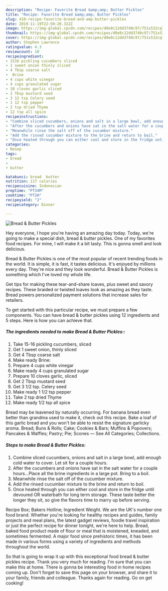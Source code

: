 ```yaml
---
description: "Recipe: Favorite Bread &amp;amp; Butter Pickles"
title: "Recipe: Favorite Bread &amp;amp; Butter Pickles"
slug: 410-recipe-favorite-bread-and-amp-butter-pickles
date: 2019-11-19T22:50:20.322Z
image: https://img-global.cpcdn.com/recipes/d0e8c12dd3740c97/751x532cq70/bread-butter-pickles-recipe-main-photo.jpg
thumbnail: https://img-global.cpcdn.com/recipes/d0e8c12dd3740c97/751x532cq70/bread-butter-pickles-recipe-main-photo.jpg
cover: https://img-global.cpcdn.com/recipes/d0e8c12dd3740c97/751x532cq70/bread-butter-pickles-recipe-main-photo.jpg
author: Stephen Lawrence
ratingvalue: 4.3
reviewcount: 10
recipeingredient:
- 1516 pickling cucumbers sliced
- 1 sweet onion thinly sliced
- 4 Tbsp coarse salt
-  Brine
- 4 cups white vinegar
- 4 cups granulated sugar
- 10 cloves garlic sliced
- 2 Tbsp mustard seed
- 3 12 tsp Celery seed
- 1 12 tsp pepper
- 2 tsp dried Thyme
- 12 tsp all spice
recipeinstructions:
- "Combine sliced cucumbers, onions and salt in a large bowl, add enough cold water to cover. Let sit for a couple hours."
- "After the cucumbers and onions have sat in the salt water for a couple hours...Place all the brine ingredients in a large pot. Bring to a boil."
- "Meanwhile rinse the salt off of the cucumber mixture."
- "Add the rinsed cucumber mixture to the brine and return to boil."
- "Once heated through you can either cool and store in the fridge until devoured OR waterbath for long term storage. These taste better the longer they sit, so give the flavors time to marry up before serving."
categories:
- Resep
tags:
- bread
- 
- butter

katakunci: bread  butter
nutrition: 117 calories
recipecuisine: Indonesian
preptime: "PT34M"
cooktime: "PT2H"
recipeyield: "2"
recipecategory: Dinner

---
```



![Bread &amp; Butter Pickles](https://img-global.cpcdn.com/recipes/d0e8c12dd3740c97/751x532cq70/bread-butter-pickles-recipe-main-photo.jpg)

Hey everyone, I hope you're having an amazing day today. Today, we're going to make a special dish, bread &amp; butter pickles. One of my favorites food recipes. For mine, I will make it a bit tasty. This is gonna smell and look delicious.

Bread &amp; Butter Pickles is one of the most popular of recent trending foods in the world. It is simple, it is fast, it tastes delicious. It's enjoyed by millions every day. They're nice and they look wonderful. Bread &amp; Butter Pickles is something which I've loved my whole life.

Get tips for making these tear-and-share loaves, plus sweet and savory recipes. These braided or twisted loaves look as amazing as they taste. Bread powers personalized payment solutions that increase sales for retailers.


To get started with this particular recipe, we must prepare a few components. You can have bread &amp; butter pickles using 12 ingredients and 5 steps. Here is how you can achieve that.

##### The ingredients needed to make Bread &amp; Butter Pickles::

1. Take 15-16 pickling cucumbers, sliced
1. Get 1 sweet onion, thinly sliced
1. Get 4 Tbsp coarse salt
1. Make ready  Brine:
1. Prepare 4 cups white vinegar
1. Make ready 4 cups granulated sugar
1. Prepare 10 cloves garlic, sliced
1. Get 2 Tbsp mustard seed
1. Get 3 1/2 tsp. Celery seed
1. Make ready 1 1/2 tsp pepper
1. Take 2 tsp dried Thyme
1. Make ready 1/2 tsp all spice


Bread may be leavened by naturally occurring. For banana bread even better than grandma used to make it, check out this recipe. Bake a loaf of this garlic bread and you won&#39;t be able to resist the signature garlicky aroma. Bread; Buns &amp; Rolls; Cake; Cookies &amp; Bars; Muffins &amp; Popovers; Pancakes &amp; Waffles; Pastry; Pie; Scones — See All Categories; Collections. 

##### Steps to make Bread &amp; Butter Pickles:

1. Combine sliced cucumbers, onions and salt in a large bowl, add enough cold water to cover. Let sit for a couple hours.
1. After the cucumbers and onions have sat in the salt water for a couple hours...Place all the brine ingredients in a large pot. Bring to a boil.
1. Meanwhile rinse the salt off of the cucumber mixture.
1. Add the rinsed cucumber mixture to the brine and return to boil.
1. Once heated through you can either cool and store in the fridge until devoured OR waterbath for long term storage. These taste better the longer they sit, so give the flavors time to marry up before serving.


Recipe Box; Bakers Hotline; Ingredient Weight. We are the UK&#39;s number one food brand. Whether you&#39;re looking for healthy recipes and guides, family projects and meal plans, the latest gadget reviews, foodie travel inspiration or just the perfect recipe for dinner tonight, we&#39;re here to help. Bread, baked food product made of flour or meal that is moistened, kneaded, and sometimes fermented. A major food since prehistoric times, it has been made in various forms using a variety of ingredients and methods throughout the world. 

So that is going to wrap it up with this exceptional food bread &amp; butter pickles recipe. Thank you very much for reading. I'm sure that you can make this at home. There is gonna be interesting food in home recipes coming up. Don't forget to save this page on your browser, and share it to your family, friends and colleague. Thanks again for reading. Go on get cooking!
